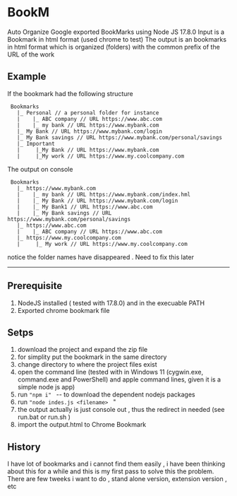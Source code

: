 # BookM
Auto Organize Google exported BookMarks using Node JS  17.8.0
Input is a  Bookmark in html format (used chrome to test) 
The output is an bookmarks in html format which is organized (folders) with the common prefix of the URL of the work
## Example

If the bookmark had the following structure
```
 Bookmarks
   |_ Personal // a personal folder for instance
   |    |_ ABC company // URL https://www.abc.com
   |    |_ my bank // URL https://www.mybank.com
   |_ My Bank // URL https://www.mybank.com/login
   |_ My Bank savings // URL https://www.mybank.com/personal/savings
   |_ Important
   |     |_My Bank // URL https://www.mybank.com
   |     |_My work // URL https://www.my.coolcompany.com
```
The output on console 
```
 Bookmarks
   |_ https://www.mybank.com
   |    |_ my bank // URL https://www.mybank.com/index.hml
   |    |_ My Bank // URL https://www.mybank.com/login
   |    |_ My Bank1 // URL https://www.abc.com
   |    |_ My Bank savings // URL https://www.mybank.com/personal/savings
   |_ https://www.abc.com
   |    |_ ABC company // URL https://www.abc.com
   |_ https://www.my.coolcompany.com
   |     |_ My work // URL https://www.my.coolcompany.com
```
notice the folder names have disappeared . Need to fix this later
________________________
        

## Prerequisite 
1) NodeJS installed ( tested with 17.8.0) and in the execuable PATH
2) Exported chrome bookmark file
## Setps
1) download the project and expand the zip file
2) for simplity put the bookmark in the same directory
3) change directory to where the project files exist
4) open the command line (tested with in Windows 11 (cygwin.exe, command.exe and PowerShell) and apple command lines, given it is a simple node js app)
5) run ```"npm i" ``` -- to download the dependent nodejs packages
6) run ```"node indes.js <filename> ``` "
7) the output actually is just console out , thus the redirect in needed (see run.bat or run.sh )
8) import the output.html to Chrome Bookmark

## History 
I have lot of bookmarks and i cannot find them easily , i have been thinking about this for a while and this is my first pass to solve this the problem.
There are few tweeks i want to do , stand alone version, extension version , etc 
 
